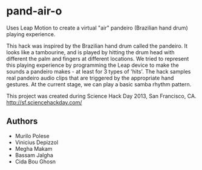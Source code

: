 pand-air-o
==========

Uses Leap Motion to create a virtual "air" pandeiro (Brazilian hand drum) playing experience.

This hack was inspired by the Brazilian hand drum called the pandeiro. It looks like a tambourine, and is played by hitting the drum head with different the palm and fingers at different locations. We tried to represent this playing experience by programming the Leap device to make the sounds a pandeiro makes - at least for 3 types of 'hits'. The hack samples real pandeiro audio clips that are triggered by the appropriate hand gestures. At the current stage, we can play a basic samba rhythm pattern.

This project was created during Science Hack Day 2013, San Francisco, CA. http://sf.sciencehackday.com/

## Authors

- Murilo Polese
- Vinicius Depizzol
- Megha Makam
- Bassam Jalgha
- Cida Bou Ghosn
